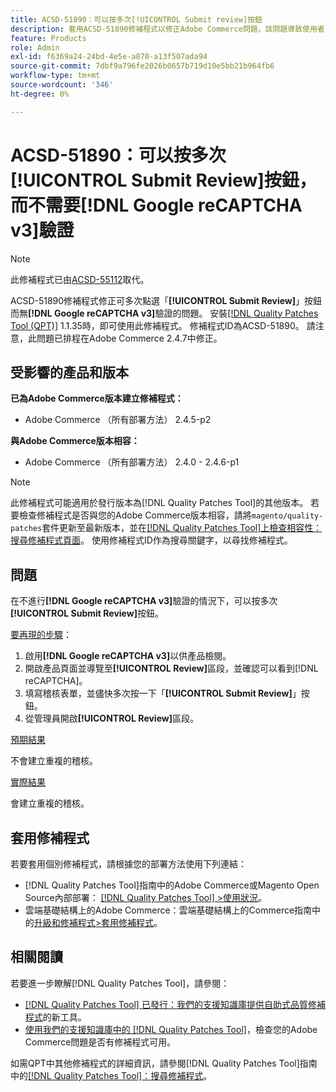 ```yaml
---
title: ACSD-51890：可以按多次[!UICONTROL Submit review]按鈕
description: 套用ACSD-51890修補程式以修正Adobe Commerce問題，該問題導致使用者可在不進行 [!DNL Google reCAPTCHA v3] 驗證的情況下多次點選[!UICONTROL Submit Review]按鈕。
feature: Products
role: Admin
exl-id: f6369a24-24bd-4e5e-a870-a13f507ada94
source-git-commit: 7dbf9a796fe2026b0657b719d10e5bb21b964fb6
workflow-type: tm+mt
source-wordcount: '346'
ht-degree: 0%

---
```


# ACSD-51890：可以按多次&#x200B;**[!UICONTROL Submit Review]**&#x200B;按鈕，而不需要&#x200B;**[!DNL Google reCAPTCHA v3]**&#x200B;驗證

>[!NOTE]
>
>此修補程式已由[ACSD-55112](/help/support-tools/patches-available-in-qpt-tool/v1-1-42/acsd-55112-submit-review-button-can-be-clicked-multiple-times.md)取代。

ACSD-51890修補程式修正可多次點選「**[!UICONTROL Submit Review]**」按鈕而無&#x200B;**[!DNL Google reCAPTCHA v3]**&#x200B;驗證的問題。 安裝[[!DNL Quality Patches Tool (QPT)]](/help/announcements/adobe-commerce-announcements/magento-quality-patches-released-new-tool-to-self-serve-quality-patches.md) 1.1.35時，即可使用此修補程式。 修補程式ID為ACSD-51890。 請注意，此問題已排程在Adobe Commerce 2.4.7中修正。

## 受影響的產品和版本

**已為Adobe Commerce版本建立修補程式：**

* Adobe Commerce （所有部署方法） 2.4.5-p2

**與Adobe Commerce版本相容：**

* Adobe Commerce （所有部署方法） 2.4.0 - 2.4.6-p1

>[!NOTE]
>
>此修補程式可能適用於發行版本為[!DNL Quality Patches Tool]的其他版本。 若要檢查修補程式是否與您的Adobe Commerce版本相容，請將`magento/quality-patches`套件更新至最新版本，並在[[!DNL Quality Patches Tool]上檢查相容性：搜尋修補程式頁面](https://experienceleague.adobe.com/tools/commerce-quality-patches/index.html?lang=zh-Hant)。 使用修補程式ID作為搜尋關鍵字，以尋找修補程式。

## 問題

在不進行&#x200B;**[!DNL Google reCAPTCHA v3]**&#x200B;驗證的情況下，可以按多次&#x200B;**[!UICONTROL Submit Review]**&#x200B;按鈕。

<u>要再現的步驟</u>：

1. 啟用&#x200B;**[!DNL Google reCAPTCHA v3]**&#x200B;以供產品檢閱。
1. 開啟產品頁面並導覽至&#x200B;**[!UICONTROL Review]**&#x200B;區段，並確認可以看到[!DNL reCAPTCHA]。
1. 填寫稽核表單，並儘快多次按一下「**[!UICONTROL Submit Review]**」按鈕。
1. 從管理員開啟&#x200B;**[!UICONTROL Review]**&#x200B;區段。

<u>預期結果</u>

不會建立重複的稽核。

<u>實際結果</u>

會建立重複的稽核。

## 套用修補程式

若要套用個別修補程式，請根據您的部署方法使用下列連結：

* [!DNL Quality Patches Tool]指南中的Adobe Commerce或Magento Open Source內部部署： [[!DNL Quality Patches Tool] >使用狀況](<https://experienceleague.adobe.com/docs/commerce-operations/tools/quality-patches-tool/usage.html?lang=zh-Hant>)。
* 雲端基礎結構上的Adobe Commerce：雲端基礎結構上的Commerce指南中的[升級和修補程式>套用修補程式](https://experienceleague.adobe.com/docs/commerce-cloud-service/user-guide/develop/upgrade/apply-patches.html?lang=zh-Hant)。

## 相關閱讀

若要進一步瞭解[!DNL Quality Patches Tool]，請參閱：

* [[!DNL Quality Patches Tool] 已發行：我們的支援知識庫提供自助式品質修補程式](/help/announcements/adobe-commerce-announcements/magento-quality-patches-released-new-tool-to-self-serve-quality-patches.md)的新工具。
* [使用我們的支援知識庫中的 [!DNL Quality Patches Tool]](/help/support-tools/patches-available-in-qpt-tool/check-patch-for-magento-issue-with-magento-quality-patches.md)，檢查您的Adobe Commerce問題是否有修補程式可用。

如需QPT中其他修補程式的詳細資訊，請參閱[!DNL Quality Patches Tool]指南中的[[!DNL Quality Patches Tool]：搜尋修補程式](<https://experienceleague.adobe.com/tools/commerce-quality-patches/index.html?lang=zh-Hant>)。
